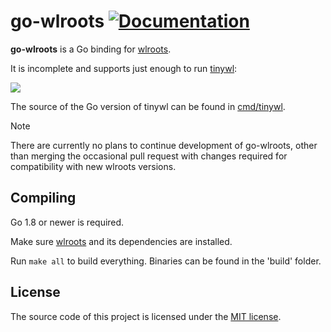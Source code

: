 # go-wlroots [![Documentation](https://godoc.org/github.com/swaywm/go-wlroots/wlroots?status.svg)](https://godoc.org/github.com/swaywm/go-wlroots/wlroots)

__go-wlroots__ is a Go binding for [wlroots](https://github.com/swaywm/wlroots).

It is incomplete and supports just enough to run
[tinywl](https://gitlab.freedesktop.org/wlroots/wlroots/-/tree/master/tinywl):

![](https://alexbakker.me/u/ys7ucs0dcw.png)

The source of the Go version of tinywl can be found in [cmd/tinywl](cmd/tinywl).

> [!NOTE]
> There are currently no plans to continue development of go-wlroots, other than
merging the occasional pull request with changes required for compatibility with
new wlroots versions.

## Compiling

Go 1.8 or newer is required.

Make sure [wlroots](https://github.com/swaywm/wlroots) and its dependencies are
installed.

Run ``make all`` to build everything. Binaries can be found in the 'build'
folder.

## License

The source code of this project is licensed under the [MIT license](LICENSE).
>